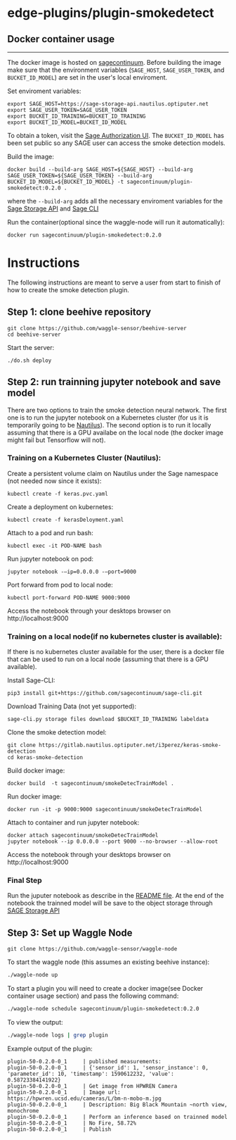 # edge-plugins/plugin-smokedetect

## Docker container usage
-------------
The docker image is hosted on [sagecontinuum](https://hub.docker.com/orgs/sagecontinuum).
Before building the image make sure that the environment variables (`SAGE_HOST`, `SAGE_USER_TOKEN`, and `BUCKET_ID_MODEL`) are set in the user's local enviroment.

Set enviroment variables:
```
export SAGE_HOST=https://sage-storage-api.nautilus.optiputer.net
export SAGE_USER_TOKEN=SAGE_USER_TOKEN
export BUCKET_ID_TRAINING=BUCKET_ID_TRAINING
export BUCKET_ID_MODEL=BUCKET_ID_MODEL
```
To obtain a token, visit the [Sage Authorization UI](https://sage.nautilus.optiputer.net).
The `BUCKET_ID_MODEL` has been set public so any SAGE user can access the smoke detection models.

Build the image:
```
docker build --build-arg SAGE_HOST=${SAGE_HOST} --build-arg SAGE_USER_TOKEN=${SAGE_USER_TOKEN} --build-arg BUCKET_ID_MODEL=${BUCKET_ID_MODEL} -t sagecontinuum/plugin-smokedetect:0.2.0 .
```
where the `--build-arg` adds all the necessary enviroment variables for the [Sage Storage API](https://github.com/sagecontinuum/sage-storage-api) and [Sage CLI](https://github.com/sagecontinuum/sage-cli)

Run the container(optional since the waggle-node will run it automatically):
```
docker run sagecontinuum/plugin-smokedetect:0.2.0
```
# Instructions
The following instructions are meant to serve a user from start to finish of how to create the smoke detection plugin.

## Step 1: clone beehive repository 
```
git clone https://github.com/waggle-sensor/beehive-server
cd beehive-server
```
Start the server:
```
./do.sh deploy
```

## Step 2: run trainning jupyter notebook and save model
There are two options to train the smoke detection neural network. The first one is to
run the jupyter notebook on a Kubernetes cluster (for us it is temporarily going to be [Nautilus](https://nautilus.optiputer.net/)). The second option is to run it locally assuming that there is a GPU availabe on the local node (the docker image might fail but Tensorflow will not).
### Training on a Kubernetes Cluster (Nautilus):
Create a persistent volume claim on Nautilus under the Sage namespace (not needed now since it exists):
```
kubectl create -f keras.pvc.yaml
```

Create a deployment on kubernetes:
```
kubectl create -f kerasDeloyment.yaml
```

Attach to a pod and run bash:
```
kubectl exec -it POD-NAME bash
```

Run jupyter notebook on pod:
```
jupyter notebook -—ip=0.0.0.0 -—port=9000
```

Port forward from pod to local node:
```
kubectl port-forward POD-NAME 9000:9000
```
Access the notebook through your desktops browser on http://localhost:9000 

### Training on a local node(if no kubernetes cluster is available):
If there is no kubernetes cluster available for the user, there is a docker file that can be used to run on a local node (assuming that there is a GPU available).

Install Sage-CLI:
```
pip3 install git+https://github.com/sagecontinuum/sage-cli.git
```

Download Training Data (not yet supported):
```
sage-cli.py storage files download $BUCKET_ID_TRAINING labeldata
```

Clone the smoke detection model:
```
git clone https://gitlab.nautilus.optiputer.net/i3perez/keras-smoke-detection
cd keras-smoke-detection
```

Build docker image:
```
docker build  -t sagecontinuum/smokeDetecTrainModel .
```

Run docker image:
```
docker run -it -p 9000:9000 sagecontinuum/smokeDetecTrainModel
```

Attach to container and run jupyter notebook:
```
docker attach sagecontinuum/smokeDetecTrainModel
jupyter notebook --ip 0.0.0.0 --port 9000 --no-browser --allow-root
```

Access the notebook through your desktops browser on http://localhost:9000 

### Final Step
Run the juputer notebook as describe in the [README file](https://gitlab.nautilus.optiputer.net/i3perez/keras-smoke-detection/-/blob/master/README.md). At the end of the notebook
the trainned model will be save to the object storage through [SAGE Storage API](https://github.com/sagecontinuum/sage-storage-api)

## Step 3: Set up Waggle Node
```
git clone https://github.com/waggle-sensor/waggle-node
```
To start the waggle node (this assumes an existing beehive instance):
```bash
./waggle-node up
```

To start a plugin you will need to create a docker image(see Docker container usage section) and pass the following command:
```bash
./waggle-node schedule sagecontinuum/plugin-smokedetect:0.2.0
```
To view the output:
```bash
./waggle-node logs | grep plugin
```

Example output of the plugin:
```
plugin-50-0.2.0-0_1     | published measurements:
plugin-50-0.2.0-0_1     | {'sensor_id': 1, 'sensor_instance': 0, 'parameter_id': 10, 'timestamp': 1590612232, 'value': 0.58723384141922}
plugin-50-0.2.0-0_1     | Get image from HPWREN Camera
plugin-50-0.2.0-0_1     | Image url: https://hpwren.ucsd.edu/cameras/L/bm-n-mobo-m.jpg
plugin-50-0.2.0-0_1     | Description: Big Black Mountain ~north view, monochrome
plugin-50-0.2.0-0_1     | Perform an inference based on trainned model
plugin-50-0.2.0-0_1     | No Fire, 58.72%
plugin-50-0.2.0-0_1     | Publish
```
